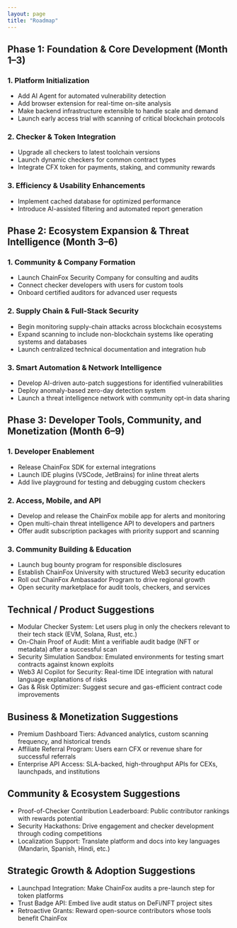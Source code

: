 ```yaml
---
layout: page
title: "Roadmap"
---
```


## Phase 1: Foundation & Core Development (Month 1–3)

### 1. Platform Initialization
- Add AI Agent for automated vulnerability detection
- Add browser extension for real-time on-site analysis
- Make backend infrastructure extensible to handle scale and demand
- Launch early access trial with scanning of critical blockchain protocols

### 2. Checker & Token Integration
- Upgrade all checkers to latest toolchain versions
- Launch dynamic checkers for common contract types
- Integrate CFX token for payments, staking, and community rewards

### 3. Efficiency & Usability Enhancements
- Implement cached database for optimized performance
- Introduce AI-assisted filtering and automated report generation

## Phase 2: Ecosystem Expansion & Threat Intelligence (Month 3–6)

### 1. Community & Company Formation
- Launch ChainFox Security Company for consulting and audits
- Connect checker developers with users for custom tools
- Onboard certified auditors for advanced user requests

### 2. Supply Chain & Full-Stack Security
- Begin monitoring supply-chain attacks across blockchain ecosystems
- Expand scanning to include non-blockchain systems like operating systems and databases
- Launch centralized technical documentation and integration hub

### 3. Smart Automation & Network Intelligence
- Develop AI-driven auto-patch suggestions for identified vulnerabilities
- Deploy anomaly-based zero-day detection system
- Launch a threat intelligence network with community opt-in data sharing

## Phase 3: Developer Tools, Community, and Monetization (Month 6–9)

### 1. Developer Enablement
- Release ChainFox SDK for external integrations
- Launch IDE plugins (VSCode, JetBrains) for inline threat alerts
- Add live playground for testing and debugging custom checkers

### 2. Access, Mobile, and API
- Develop and release the ChainFox mobile app for alerts and monitoring
- Open multi-chain threat intelligence API to developers and partners
- Offer audit subscription packages with priority support and scanning

### 3. Community Building & Education
- Launch bug bounty program for responsible disclosures
- Establish ChainFox University with structured Web3 security education
- Roll out ChainFox Ambassador Program to drive regional growth
- Open security marketplace for audit tools, checkers, and services

## Technical / Product Suggestions

- Modular Checker System: Let users plug in only the checkers relevant to their tech stack (EVM, Solana, Rust, etc.)
- On-Chain Proof of Audit: Mint a verifiable audit badge (NFT or metadata) after a successful scan
- Security Simulation Sandbox: Emulated environments for testing smart contracts against known exploits
- Web3 AI Copilot for Security: Real-time IDE integration with natural language explanations of risks
- Gas & Risk Optimizer: Suggest secure and gas-efficient contract code improvements


## Business & Monetization Suggestions

- Premium Dashboard Tiers: Advanced analytics, custom scanning frequency, and historical trends
- Affiliate Referral Program: Users earn CFX or revenue share for successful referrals
- Enterprise API Access: SLA-backed, high-throughput APIs for CEXs, launchpads, and institutions

## Community & Ecosystem Suggestions

- Proof-of-Checker Contribution Leaderboard: Public contributor rankings with rewards potential
- Security Hackathons: Drive engagement and checker development through coding competitions
- Localization Support: Translate platform and docs into key languages (Mandarin, Spanish, Hindi, etc.)

## Strategic Growth & Adoption Suggestions

- Launchpad Integration: Make ChainFox audits a pre-launch step for token platforms
- Trust Badge API: Embed live audit status on DeFi/NFT project sites
- Retroactive Grants: Reward open-source contributors whose tools benefit ChainFox
